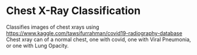 # Chest X-Ray Classification
 Classifies images of chest xrays using https://www.kaggle.com/tawsifurrahman/covid19-radiography-database
Chest xray can of a normal chest, one with covid, one with Viral Pneumonia, or one with Lung Opacity.
